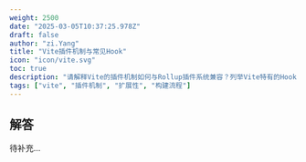 ```yaml
---
weight: 2500
date: "2025-03-05T10:37:25.978Z"
draft: false
author: "zi.Yang"
title: "Vite插件机制与常见Hook"
icon: "icon/vite.svg"
toc: true
description: "请解释Vite的插件机制如何与Rollup插件系统兼容？列举Vite特有的Hook（如`config`、`transform`）及其在开发/构建流程中的作用？"
tags: ["vite", "插件机制", "扩展性", "构建流程"]
---
```


## 解答

待补充...
